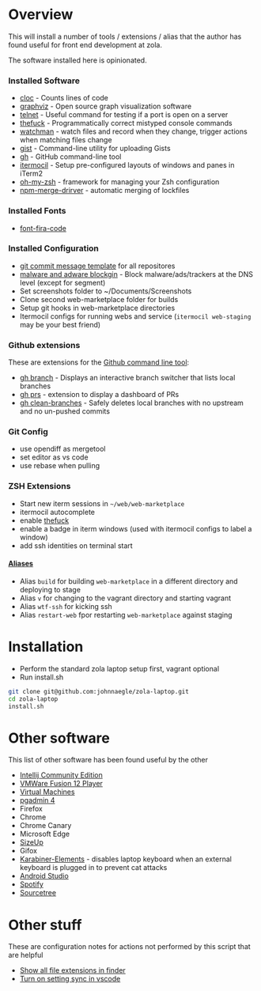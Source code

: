 # Overview

This will install a number of tools / extensions / alias that the author has found useful for
front end development at zola.

The software installed here is opinionated.

### Installed Software

- [cloc](https://github.com/AlDanial/cloc) - Counts lines of code
- [graphviz](https://graphviz.org/) - Open source graph visualization software
- [telnet](https://formulae.brew.sh/formula/telnet) - Useful command for testing if a port is open on a server
- [thefuck](https://formulae.brew.sh/formula/thefuck) - Programmatically correct mistyped console commands
- [watchman](https://facebook.github.io/watchman/) - watch files and record when they change, trigger actions when matching files change
- [gist](https://formulae.brew.sh/formula/gist) - Command-line utility for uploading Gists
- [gh](https://formulae.brew.sh/formula/gh) - GitHub command-line tool
- [itermocil](https://github.com/TomAnthony/itermocil) - Setup pre-configured layouts of windows and panes in iTerm2
- [oh-my-zsh](https://ohmyz.sh/) - framework for managing your Zsh configuration
- [npm-merge-drirver](https://www.npmjs.com/package/npm-merge-driver) - automatic merging of lockfiles

### Installed Fonts

- [font-fira-code](https://github.com/tonsky/FiraCode)

### Installed Configuration

- [git commit message template](https://github.com/johnnaegle/zola-laptop/blob/main/configs/.gitmessage) for all repositores
- [malware and adware blockgin](https://github.com/StevenBlack/hosts) - Block malware/ads/trackers at the DNS level (except for segment)
- Set screenshots folder to ~/Documents/Screenshots
- Clone second web-marketplace folder for builds
- Setup git hooks in web-marketplace directories
- Itermocil configs for running webs and service (`itermocil web-staging` may be your best friend)

### Github extensions

These are extensions for the [Github command line tool](https://formulae.brew.sh/formula/gh):

- [gh branch](https://github.com/mislav/gh-branch) - Displays an interactive branch switcher that lists local branches
- [gh prs](https://github.com/dlvhdr/gh-prs) - extension to display a dashboard of PRs
- [gh clean-branches](https://github.com/davidraviv/gh-clean-branches) - Safely deletes local branches with no upstream and no un-pushed commits

### Git Config

- use opendiff as mergetool
- set editor as vs code
- use rebase when pulling

### ZSH Extensions

- Start new iterm sessions in `~/web/web-marketplace`
- itermocil autocomplete
- enable [thefuck](https://formulae.brew.sh/formula/thefuck)
- enable a badge in iterm windows (used with itermocil configs to label a window)
- add ssh identities on terminal start

#### [Aliases](https://github.com/johnnaegle/zola-laptop/blob/main/oh-my-zsh/custom/aliases.zsh)

- Alias `build` for building `web-marketplace` in a different directory and deploying to stage
- Alias `v` for changing to the vagrant directory and starting vagrant
- Alias `wtf-ssh` for kicking ssh
- Alias `restart-web` fpor restarting `web-marketplace` against staging

# Installation

- Perform the standard zola laptop setup first, vagrant optional
- Run install.sh

```zsh
git clone git@github.com:johnnaegle/zola-laptop.git
cd zola-laptop
install.sh
```

# Other software

This list of other software has been found useful by the other

- [Intellij Community Edition](https://www.jetbrains.com/idea/downloada/#section=mac)
- [VMWare Fusion 12 Player](https://www.vmware.com/products/fusion.html)
- [Virtual Machines](https://modern.ie)
- [pgadmin 4](https://www.pgadmin.org/download/pgadmin-4-macos/)
- Firefox
- Chrome
- Chrome Canary
- Microsoft Edge
- [SizeUp](https://www.irradiatedsoftware.com/downloads/?file=SizeUp.zip)
- Gifox
- [Karabiner-Elements](https://karabiner-elements.pqrs.org/docs/getting-started/installation/) - disables laptop keyboard when an external keyboard is plugged in to prevent cat attacks
- [Android Studio](https://developer.android.com/studio)
- [Spotify](https://www.spotify.com/us/download/other/)
- [Sourcetree](https://www.sourcetreeapp.com/)

# Other stuff

These are configuration notes for actions not performed by this script that are helpful

- [Show all file extensions in finder](https://support.apple.com/guide/mac-help/show-or-hide-filename-extensions-on-mac-mchlp2304/mac)
- [Turn on setting sync in vscode](https://code.visualstudio.com/docs/editor/settings-sync)
